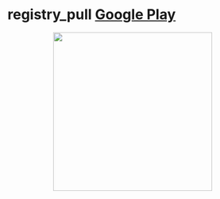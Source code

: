 # registry_pull [Google Play](https://play.google.com/store/apps/details?id=theblu.com.registry_pull.registry_pull)
<div align="center">

<img src="https://i.imgur.com/at4AG6d.gif" width="320"/>

</div>
